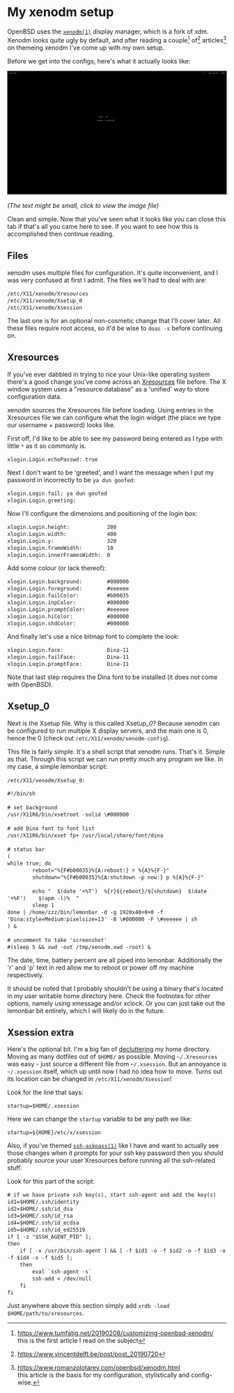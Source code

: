 # My xenodm setup

OpenBSD uses the [`xenodm(1)`](https://man.openbsd.org/xenodm) display manager, which is a fork of xdm.  
Xenodm looks quite ugly by default, and after reading a couple[^1] of[^2] articles[^3] on themeing xenodm I've come up with my own setup.

Before we get into the configs, here's what it actually looks like:

[![themed xenodm](/static/img/xenodm.png)](/static/img/xenodm.png)

_(The text might be small, click to view the image file)_

Clean and simple. Now that you've seen what it looks like you can close this tab if that's all you came here to see. If you want to see how this is accomplished then continue reading.

## Files

xenodm uses multiple files for configuration. It's quite inconvenient, and I was very confused at first I admit. The files we'll had to deal with are:

```
/etc/X11/xenodm/Xresources
/etc/X11/xenodm/Xsetup_0
/etc/X11/xenodm/Xsession
```

The last one is for an optional non-cosmetic change that I'll cover later. All these files require root access, so it'd be wise to `doas -s` before continuing on.

## Xresources

If you've ever dabbled in trying to rice your Unix-like operating system there's a good change you've come across an [Xresources](https://wikipedia.org/wiki/X_resources) file before. The X window system uses a "resource database" as a 'unified' way to store configuration data.

xenodm sources the Xresources file before loading. Using entries in the Xresources file we can configure what the login widget (the place we type our username + password) looks like.

First off, I'd like to be able to see my password being entered as I type with little `*` as it so commonly is.

```
xlogin.Login.echoPasswd: true
```

Next I don't want to be 'greeted', and I want the message when I put my password in incorrectly to be `ya dun goofed`:

```
xlogin.Login.fail: ya dun goofed
xlogin.Login.greeting:
```

Now I'll configure the dimensions and positioning of the login box:

```
xlogin.Login.height:            200
xlogin.Login.width:             400
xlogin.Login.y:                 320
xlogin.Login.frameWidth:        10
xlogin.Login.innerFramesWidth:  0
```

Add some colour (or lack thereof):

```
xlogin.Login.background:        #000000
xlogin.Login.foreground:        #eeeeee
xlogin.Login.failColor:         #b00035
xlogin.Login.inpColor:          #000000
xlogin.Login.promptColor:       #eeeeee
xlogin.Login.hiColor:           #000000
xlogin.Login.shdColor:          #000000
```

And finally let's use a nice bitmap font to complete the look:

```
xlogin.Login.face:              Dina-11
xlogin.Login.failFace:          Dina-11
xlogin.Login.promptFace:        Dina-11
```

Note that last step requires the Dina font to be installed (it does not come with OpenBSD).

## Xsetup_0

Next is the Xsetup file. Why is this called Xsetup_*0*? Because xenodm can be configured to run multiple X display servers, and the main one is 0, hence the 0 (check out `/etc/X11/xenodm/xenodm-config`).

This file is fairly simple. It's a shell script that xenodm runs. That's it. Simple as that. Through this script we can run pretty much any program we like. In my case, a simple lemonbar script:

<div><code>/etc/X11/xenodm/Xsetup_0:</code></div>

```
#!/bin/sh

# set background
/usr/X11R6/bin/xsetroot -solid \#000000

# add Dina font to font list
/usr/X11R6/bin/xset fp+ /usr/local/share/font/dina
 
# status bar
(
while true; do
        reboot="%{F#b00035}%{A:reboot:} r %{A}%{F-}"
        shutdown="%{F#b00035}%{A:shutdown -p now:} p %{A}%{F-}"

        echo "  $(date '+%T')  %{r}${reboot}/${shutdown}  $(date '+%F')    $(apm -l)%  "
        sleep 1
done | /home/zzz/bin/lemonbar -d -g 1920x40+0+0 -f 'Dina:style=Medium:pixelsize=13' -B \#000000 -F \#eeeeee | sh
) &

# uncomment to take 'screenshot'
#(sleep 5 && xwd -out /tmp/xenodm.xwd -root) &
```

The date, time, battery percent are all piped into lemonbar. Additionally the 'r' and 'p' text in red allow me to reboot or power off my machine respectively.

It should be noted that I probably shouldn't be using a binary that's located in my user writable home directory here. Check the footnotes for other options, namely using xmessage and/or xclock. Or you can just take out the lemonbar bit entirely, which I will likely do in the future.

## Xsession extra

Here's the optional bit. I'm a big fan of [decluttering](https://github.com/vizs/declutter-home) my home directory. Moving as many dotfiles out of `$HOME/` as possible. Moving `~/.Xresources` was easy - just source a different file from `~/.xsession`. But an annoyance is `~/.xsession` itself, which up until now I had no idea how to move. Turns out its location can be changed in `/etc/X11/xenodm/Xsession`!

Look for the line that says:

```
startup=$HOME/.xsession
```

Here we can change the `startup` variable to be any path we like:

```
startup=${HOME}/etc/x/xsession
```

Also, if you've themed [`ssh-askpass(1)`](https://man.openbsd.org/ssh-askpass) like I have and want to actually see those changes when it prompts for your ssh key password then you should probably source your user Xresources before running all the ssh-related stuff.

Look for this part of the script:

```
# if we have private ssh key(s), start ssh-agent and add the key(s)
id1=$HOME/.ssh/identity
id2=$HOME/.ssh/id_dsa
id3=$HOME/.ssh/id_rsa
id4=$HOME/.ssh/id_ecdsa
id5=$HOME/.ssh/id_ed25519
if [ -z "$SSH_AGENT_PID" ];
then
	if [ -x /usr/bin/ssh-agent ] && [ -f $id1 -o -f $id2 -o -f $id3 -o -f $id4 -o -f $id5 ];
	then
		eval `ssh-agent -s`
		ssh-add < /dev/null
	fi
fi
```

Just anywhere above this section simply add `xrdb -load $HOME/path/to/xresources`.

[^1]: https://www.tumfatig.net/20190208/customizing-openbsd-xenodm/  
  this is the first article I read on the subject
[^2]: https://www.vincentdelft.be/post/post_20190720
[^3]: https://www.romanzolotarev.com/openbsd/xenodm.html  
  this article is the basis for my configuration, stylistically and config-wise.
